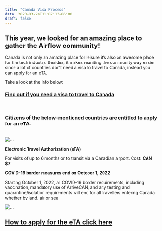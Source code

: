 ```yaml
---
title: "Canada Visa Process"
date: 2023-03-24T11:07:13-06:00
draft: false
---
```


## This year, we looked for an amazing place to gather the Airflow community! 

Canada is not only an amazing place for leisure it’s also an awesome place for the tech industry. Besides, it makes reuniting the community way easier since a lot of countries don’t need a visa to travel to Canada, instead you can apply for an eTA.

Take a look at the info below:


### [Find out if you need a visa to travel to Canada](https://www.cic.gc.ca/english/visit/visas.asp)

<br>

### Citizens of the below-mentioned countries are entitled to apply for an eTA:

<br>

<img src="/images/countries.png" class="img-fluid mx-auto d-block" alt="...">

<br>

**Electronic Travel Authorization (eTA)**

For visits of up to 6 months or to transit via a Canadian airport. Cost: **CAN $7**

**COVID-19 border measures end on October 1, 2022**


Starting October 1, 2022, all COVID-19 border requirements, including vaccination, mandatory use of ArriveCAN, and any testing and quarantine/isolation requirements will end for all travellers entering Canada whether by land, air or sea.


<img src="/images/aplication-process.png" class="img-fluid mx-auto d-block" alt="...">


<h2 class="text-center"><a href="https://www.canada.ca/en/immigration-refugees-citizenship/services/visit-canada/eta/apply.html">How to apply for the eTA click here</a></h2>